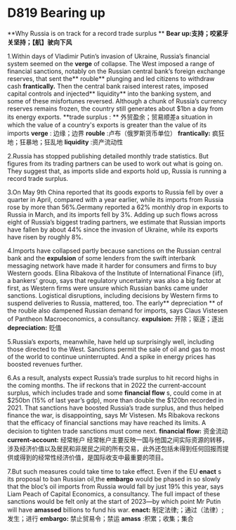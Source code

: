# D819 Bearing up
**Why Russia is on track for a record trade surplus ** 
**Bear up:支持；咬紧牙关坚持；【航】驶向下风** 

1.Within days of Vladimir Putin’s invasion of Ukraine, Russia’s financial system seemed on the **verge**  of collapse. The West imposed a range of financial sanctions, notably on the Russian central bank’s foreign­ exchange reserves, that sent the** rouble**  plunging and led citizens to withdraw cash **frantically.**  Then the central bank raised interest rates, imposed capital controls and injected** liquidity**  into the banking system, and some of these misfortunes reversed. Although a chunk of Russia’s currency reserves remains frozen, the country still generates about $1bn a day from its energy exports.
**trade surplus : ** 外贸盈余；贸易顺差a situation in which the value of a country's exports is greater than the value of its imports
**verge** : 边缘；边界
**rouble** :卢布（俄罗斯货币单位）
**frantically:** 疯狂地；狂暴地；狂乱地
**liquidity** :资产流动性

2.Russia has stopped publishing detailed monthly trade statistics. But figures from its trading partners can be used to work out what is going on. They suggest that, as imports slide and exports hold up, Russia is running a record trade surplus.

3.On May 9th China reported that its goods exports to Russia fell by over a quarter in April, compared with a year earlier, while its imports from Russia rose by more than 56%.Germany reported a 62% monthly drop in exports to Russia in March, and its imports fell by 3%. Adding up such flows across eight of Russia’s biggest trading partners, we estimate that Russian imports have fallen by about 44% since the invasion of Ukraine, while its exports have risen by roughly 8%.

4.Imports have collapsed partly because sanctions on the Russian central bank and the **expulsion**  of some lenders from the swift interbank messaging network have made it harder for consumers and firms to buy Western goods. Elina Ribakova of the Institute of International Finance (iif), a bankers’ group, says that regulatory uncertainty was also a big factor at first, as Western firms were unsure which Russian banks came under sanctions. Logistical disruptions, including decisions by Western firms to suspend deliveries to Russia, mattered, too. The early** depreciation ** of the rouble also dampened Russian demand for imports, says Claus Vistesen of Pantheon Macroeconomics, a consultancy.
**expulsion:** 开除；驱逐；逐出
**depreciation:** 贬值

5.Russia’s exports, meanwhile, have held up surprisingly well, including those directed to the West. Sanctions permit the sale of oil and gas to most of the world to continue uninterrupted. And a spike in energy prices has boosted revenues further.

6.As a result, analysts expect Russia’s trade surplus to hit record highs in the coming months. The iif reckons that in 2022 the current­-account surplus, which includes trade and some **financial flow** s, could come in at $250bn (15% of last year’s gdp), more than double the $120bn recorded in 2021. That sanctions have boosted Russia’s trade surplus, and thus helped finance the war, is disappointing, says Mr Vistesen. Ms Ribakova reckons that the ef­ficacy of financial sanctions may have reached its limits. A decision to tighten trade sanctions must come next.
**financial flow:** 资金流动
**current­-account:**  经常帐户
经常帐户主要反映一国与他国之间实际资源的转移，涉及经济价值以及居民和非居民之间的所有交易，此外还包括未得到任何回报而提供或得到的经常性经济价值，是国际收支中最重要的项目。

7.But such measures could take time to take effect. Even if the EU **enact** s its proposal to ban Russian oil,the **embargo**  would be phased in so slowly that the bloc’s oil imports from Russia would fall by just 19% this year, says Liam Peach of Capital Economics, a consultancy. The full impact of these sanctions would be felt only at the start of 2023—by which point Mr Putin will have **amassed**  billions to fund his war.
**enact:** 制定法律;；通过（法律）;发生；进行
**embargo:** 禁止贸易令；禁运
**amass** :积累；收集；集合
